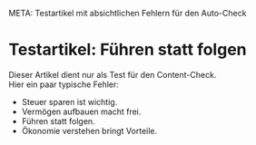 META: Testartikel mit absichtlichen Fehlern für den Auto-Check

# Testartikel: Führen statt folgen

Dieser Artikel dient nur als Test für den Content-Check.  
Hier ein paar typische Fehler:

- Steuer sparen ist wichtig.  
- Vermögen aufbauen macht frei.  
- Führen statt folgen.  
- Ökonomie verstehen bringt Vorteile.  
